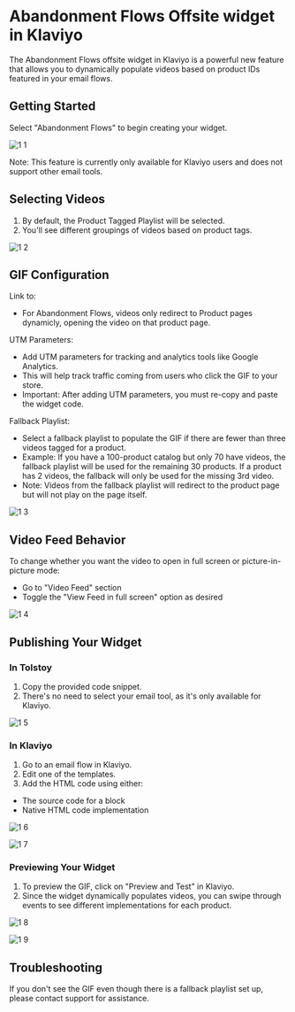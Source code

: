 # Abandonment Flows Offsite widget in Klaviyo

The Abandonment Flows offsite widget in Klaviyo is a powerful new feature that allows you to dynamically populate videos based on product IDs featured in your email flows.

## Getting Started
Select "Abandonment Flows" to begin creating your widget.

![1 1](https://github.com/user-attachments/assets/2e6e556b-b2f1-41f8-b733-b717074dc66f)

Note: This feature is currently only available for Klaviyo users and does not support other email tools.

## Selecting Videos
1. By default, the Product Tagged Playlist will be selected.
2. You'll see different groupings of videos based on product tags.

![1 2](https://github.com/user-attachments/assets/b0968042-f3df-414b-bb47-973fd5b66f67)

## GIF Configuration

Link to:
- For Abandonment Flows, videos only redirect to Product pages dynamicly, opening the video on that product page.

UTM Parameters:
- Add UTM parameters for tracking and analytics tools like Google Analytics.
- This will help track traffic coming from users who click the GIF to your store.
- Important: After adding UTM parameters, you must re-copy and paste the widget code.

Fallback Playlist:
- Select a fallback playlist to populate the GIF if there are fewer than three videos tagged for a product.
- Example: If you have a 100-product catalog but only 70 have videos, the fallback playlist will be used for the remaining 30 products. If a product has 2 videos, the fallback will only be used for the missing 3rd video.
- Note: Videos from the fallback playlist will redirect to the product page but will not play on the page itself.

![1 3](https://github.com/user-attachments/assets/0ca814c5-c4c9-47cc-94a3-cdfe0dc07f95)

## Video Feed Behavior
To change whether you want the video to open in full screen or picture-in-picture mode:
- Go to "Video Feed" section
- Toggle the "View Feed in full screen" option as desired

![1 4](https://github.com/user-attachments/assets/c891f8f6-abd8-4d36-9ade-6b7715243ad6)

## Publishing Your Widget

### In Tolstoy
1. Copy the provided code snippet.
2. There's no need to select your email tool, as it's only available for Klaviyo.

![1 5](https://github.com/user-attachments/assets/e1d6205b-d73c-4a7e-8d44-8542998bfc6a)

### In Klaviyo

1. Go to an email flow in Klaviyo.
2. Edit one of the templates.
3. Add the HTML code using either:
  - The source code for a block
  - Native HTML code implementation

![1 6](https://github.com/user-attachments/assets/53557d1e-f8ec-4302-971f-2bc9dfa46765)

![1 7](https://github.com/user-attachments/assets/e08a924a-6e43-40b5-a7db-40240cb12ea5)

### Previewing Your Widget

1. To preview the GIF, click on "Preview and Test" in Klaviyo.
2. Since the widget dynamically populates videos, you can swipe through events to see different implementations for each product.

![1 8](https://github.com/user-attachments/assets/45def35b-6a05-45bc-88e8-9b7b923bdb11)

![1 9](https://github.com/user-attachments/assets/363ff79d-5b13-4311-9412-963420603c08)

## Troubleshooting

If you don't see the GIF even though there is a fallback playlist set up, please contact support for assistance.
